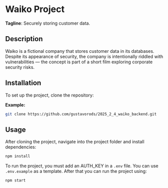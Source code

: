 # Waiko Project

**Tagline**: Securely storing customer data.

## Description

Waiko is a fictional company that stores customer data in its databases. Despite its appearance of security, the company is intentionally riddled with vulnerabilities — the concept is part of a short film exploring corporate security risks.

## Installation

To set up the project, clone the repository:

**Example:**

```bash
git clone https://github.com/gustavorods/2025_2_4_waiko_backend.git
```

## Usage

After cloning the project, navigate into the project folder and install dependencies:

```bash
npm install
```

To run the project, you must add an AUTH_KEY in a `.env` file. You can use `.env.example` as a template. After that you can run the project using:

```bash
npm start
```
